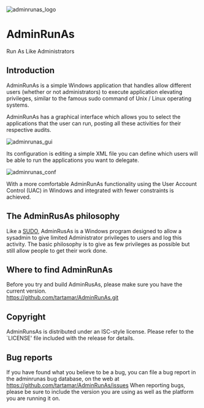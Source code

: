 ![adminrunas_logo](https://github.com/tartamar/AdminRunAs/blob/master/img/adminrunas_logo.PNG)

# AdminRunAs
Run As Like Administrators

## Introduction

AdminRunAs is a simple Windows application that handles allow different users (whether or not administrators) to execute application elevating privileges, similar to the famous sudo command of Unix / Linux operating systems. 

AdminRunAs has a graphical interface which allows you to select the applications that the user can run, posting all these activities for their respective audits. 

![adminrunas_gui](https://github.com/tartamar/AdminRunAs/blob/master/img/adminrunas_gui.PNG)

Its configuration is editing a simple XML file you can define which users will be able to run the applications you want to delegate. 

![adminrunas_conf](https://github.com/tartamar/AdminRunAs/blob/master/img/adminrunas_conf.PNG)

With a more comfortable AdminRunAs functionality using the User Account Control (UAC) in Windows and integrated with fewer constraints is achieved.

## The AdminRusAs philosophy

Like a [SUDO](http://www.sudo.ws), AdminRusAs is a Windows program designed to allow a sysadmin to give limited Administrator privileges to users and log this activity.  The basic philosophy is to give as few privileges as possible but still allow people to get their work done.

## Where to find AdminRunAs

Before you try and build AdminRusAs, please make sure you have the current version.  
https://github.com/tartamar/AdminRunAs.git

## Copyright

AdminRunsAs is distributed under an ISC-style license.
Please refer to the `LICENSE' file included with the release for details.

## Bug reports

If you have found what you believe to be a bug, you can file a bug report in the adminrunas bug database, on the web at https://github.com/tartamar/AdminRunAs/issues
When reporting bugs, please be sure to include the version you are using as well as the platform you are running it on.
